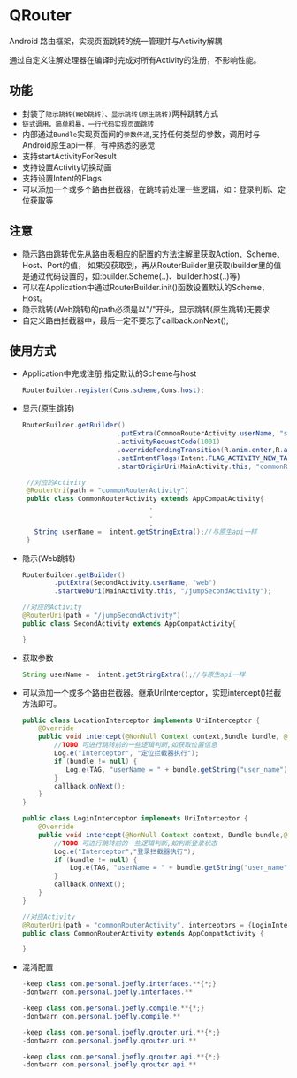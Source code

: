 # QRouter
Android 路由框架，实现页面跳转的统一管理并与Activity解耦

通过自定义注解处理器在编译时完成对所有Activity的注册，不影响性能。
## 功能
* 封装了`隐示跳转(Web跳转)、显示跳转(原生跳转)`两种跳转方式
* `链式调用，简单粗暴，一行代码实现页面跳转`
* 内部通过`Bundle`实现页面间的`参数传递`,支持任何类型的参数，调用时与Android原生api一样，有种熟悉的感觉
* 支持startActivityForResult
* 支持设置Activity切换动画
* 支持设置Intent的Flags
* 可以添加一个或多个路由拦截器，在跳转前处理一些逻辑，如：登录判断、定位获取等
## 注意
* 隐示路由跳转优先从路由表相应的配置的方法注解里获取Action、Scheme、Host、Port的值，
如果没获取到，再从RouterBuilder里获取(builder里的值是通过代码设置的，如:builder.Scheme(..)、builder.host(..)等)
* 可以在Application中通过RouterBuilder.init()函数设置默认的Scheme、Host。
* 隐示跳转(Web跳转)的path必须是以"/"开头，显示跳转(原生跳转)无要求
* 自定义路由拦截器中，最后一定不要忘了callback.onNext();
## 使用方式
* Application中完成注册,指定默认的Scheme与host
    ``` java
    RouterBuilder.register(Cons.scheme,Cons.host);
    ```
* 显示(原生跳转)
    ``` java
    RouterBuilder.getBuilder()
                            .putExtra(CommonRouterActivity.userName, "str-origin")
                            .activityRequestCode(1001)
                            .overridePendingTransition(R.anim.enter,R.anim.exit)
                            .setIntentFlags(Intent.FLAG_ACTIVITY_NEW_TASK)
                            .startOriginUri(MainActivity.this, "commonRouterActivity");

     //对应的Activity
     @RouterUri(path = "commonRouterActivity")
     public class CommonRouterActivity extends AppCompatActivity{
                                    .
                                    .
                                    .
       String userName =  intent.getStringExtra();//与原生api一样
     }
     ```
* 隐示(Web跳转)
    ``` java
    RouterBuilder.getBuilder()
            .putExtra(SecondActivity.userName, "web")
            .startWebUri(MainActivity.this, "/jumpSecondActivity");

    //对应的Activity
    @RouterUri(path = "/jumpSecondActivity")
    public class SecondActivity extends AppCompatActivity{

    }
    ```
* 获取参数
    ``` java
    String userName =  intent.getStringExtra();//与原生api一样
    ```
* 可以添加一个或多个路由拦截器。继承UriInterceptor，实现intercept()拦截方法即可。
    ``` java
    public class LocationInterceptor implements UriInterceptor {
        @Override
        public void intercept(@NonNull Context context,Bundle bundle, @NonNull UriCallback callback) {
            //TODO 可进行跳转前的一些逻辑判断,如获取位置信息
            Log.e("Interceptor", "定位拦截器执行");
            if (bundle != null) {
               Log.e(TAG, "userName = " + bundle.getString("user_name"));
            }
            callback.onNext();
        }
    }

    public class LoginInterceptor implements UriInterceptor {
        @Override
        public void intercept(@NonNull Context context, Bundle bundle,@NonNull UriCallback callback) {
            //TODO 可进行跳转前的一些逻辑判断,如判断登录状态
            Log.e("Interceptor","登录拦截器执行");
            if (bundle != null) {
                Log.e(TAG, "userName = " + bundle.getString("user_name"));
            }
            callback.onNext();
        }
    }

    //对应Activity
    @RouterUri(path = "commonRouterActivity", interceptors = {LoginInterceptor.class,LocationInterceptor.class})
    public class CommonRouterActivity extends AppCompatActivity {

    }
    ```
* 混淆配置
    ``` java
    -keep class com.personal.joefly.interfaces.**{*;}
    -dontwarn com.personal.joefly.interfaces.**

    -keep class com.personal.joefly.compile.**{*;}
    -dontwarn com.personal.joefly.compile.**

    -keep class com.personal.joefly.qrouter.uri.**{*;}
    -dontwarn com.personal.joefly.qrouter.uri.**

    -keep class com.personal.joefly.qrouter.api.**{*;}
    -dontwarn com.personal.joefly.qrouter.api.**
    ```

